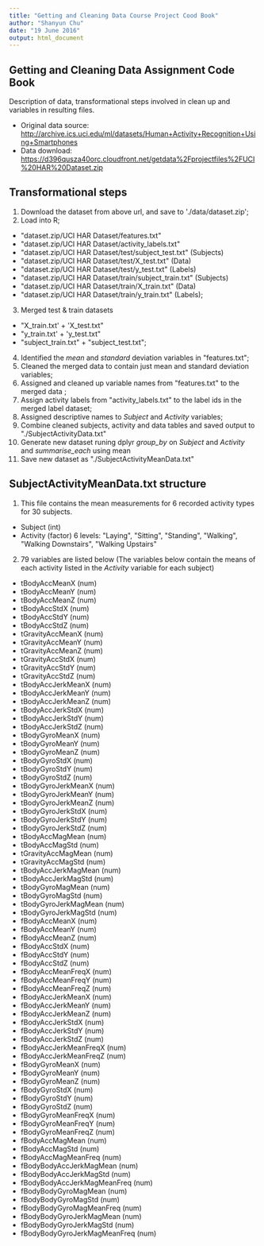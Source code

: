 ```yaml
---
title: "Getting and Cleaning Data Course Project Cood Book"
author: "Shanyun Chu"
date: "19 June 2016"
output: html_document
---
```


## Getting and Cleaning Data Assignment Code Book

Description of data, transformational steps involved in clean up and variables in resulting files.

  * Original data source: 
http://archive.ics.uci.edu/ml/datasets/Human+Activity+Recognition+Using+Smartphones
  * Data download:
https://d396qusza40orc.cloudfront.net/getdata%2Fprojectfiles%2FUCI%20HAR%20Dataset.zip

## Transformational steps
1. Download the dataset from above url, and save to './data/dataset.zip';
2. Load into R;
  * "dataset.zip/UCI HAR Dataset/features.txt"
  * "dataset.zip/UCI HAR Dataset/activity_labels.txt"
  * "dataset.zip/UCI HAR Dataset/test/subject_test.txt" (Subjects)
  * "dataset.zip/UCI HAR Dataset/test/X_test.txt" (Data)
  * "dataset.zip/UCI HAR Dataset/test/y_test.txt" (Labels)
  * "dataset.zip/UCI HAR Dataset/train/subject_train.txt" (Subjects)
  * "dataset.zip/UCI HAR Dataset/train/X_train.txt" (Data)
  * "dataset.zip/UCI HAR Dataset/train/y_train.txt" (Labels);
3. Merged test & train datasets
  * "X_train.txt' + 'X_test.txt"
  * "y_train.txt' + 'y_test.txt"
  * "subject_train.txt" + "subject_test.txt";
4. Identified the *mean* and *standard* deviation variables in "features.txt";
5. Cleaned the merged data to contain just mean and standard deviation variables;
6. Assigned and cleaned up variable names from "features.txt" to the merged data ;
7. Assign activity labels from "activity_labels.txt" to the label ids in the merged label dataset;
8. Assigned descriptive names to *Subject* and *Activity* variables;
9. Combine cleaned subjects, activity and data tables and saved output to "./SubjectActivityData.txt"
10. Generate new dataset runing dplyr *group_by* on *Subject* and *Activity* and *summarise_each* using mean
11. Save new dataset as "./SubjectActivityMeanData.txt"

## SubjectActivityMeanData.txt structure

1. This file contains the mean measurements for 6 recorded activity types for 30 subjects.
* Subject (int)
* Activity (factor) 6 levels: "Laying", "Sitting", "Standing", "Walking", "Walking Downstairs", "Walking Upstairs"

2. 79 variables are listed below
(The variables below contain the means of each activity listed in the *Activity* variable for each subject)
  * tBodyAccMeanX (num)
  * tBodyAccMeanY (num)
  * tBodyAccMeanZ (num)
  * tBodyAccStdX (num)
  * tBodyAccStdY (num)
  * tBodyAccStdZ (num)
  * tGravityAccMeanX (num)
  * tGravityAccMeanY (num)
  * tGravityAccMeanZ (num)
  * tGravityAccStdX (num)
  * tGravityAccStdY (num)
  * tGravityAccStdZ (num)
  * tBodyAccJerkMeanX (num)
  * tBodyAccJerkMeanY (num)
  * tBodyAccJerkMeanZ (num)
  * tBodyAccJerkStdX (num)
  * tBodyAccJerkStdY (num)
  * tBodyAccJerkStdZ (num)
  * tBodyGyroMeanX (num)
  * tBodyGyroMeanY (num)
  * tBodyGyroMeanZ (num)
  * tBodyGyroStdX (num)
  * tBodyGyroStdY (num)
  * tBodyGyroStdZ (num)
  * tBodyGyroJerkMeanX (num)
  * tBodyGyroJerkMeanY (num)
  * tBodyGyroJerkMeanZ (num)
  * tBodyGyroJerkStdX (num)
  * tBodyGyroJerkStdY (num)
  * tBodyGyroJerkStdZ (num)
  * tBodyAccMagMean (num)
  * tBodyAccMagStd (num)
  * tGravityAccMagMean (num)
  * tGravityAccMagStd (num)
  * tBodyAccJerkMagMean (num)
  * tBodyAccJerkMagStd (num)
  * tBodyGyroMagMean (num)
  * tBodyGyroMagStd (num)
  * tBodyGyroJerkMagMean (num)
  * tBodyGyroJerkMagStd (num)
  * fBodyAccMeanX (num)
  * fBodyAccMeanY (num)
  * fBodyAccMeanZ (num)
  * fBodyAccStdX (num)
  * fBodyAccStdY (num)
  * fBodyAccStdZ (num)
  * fBodyAccMeanFreqX (num)
  * fBodyAccMeanFreqY (num)
  * fBodyAccMeanFreqZ (num)
  * fBodyAccJerkMeanX (num)
  * fBodyAccJerkMeanY (num)
  * fBodyAccJerkMeanZ (num)
  * fBodyAccJerkStdX (num)
  * fBodyAccJerkStdY (num)
  * fBodyAccJerkStdZ (num)
  * fBodyAccJerkMeanFreqX (num)
  * fBodyAccJerkMeanFreqZ (num)
  * fBodyGyroMeanX (num)
  * fBodyGyroMeanY (num)
  * fBodyGyroMeanZ (num)
  * fBodyGyroStdX (num)
  * fBodyGyroStdY (num)
  * fBodyGyroStdZ (num)
  * fBodyGyroMeanFreqX (num)
  * fBodyGyroMeanFreqY (num)
  * fBodyGyroMeanFreqZ (num)
  * fBodyAccMagMean (num)
  * fBodyAccMagStd (num)
  * fBodyAccMagMeanFreq (num)
  * fBodyBodyAccJerkMagMean (num)
  * fBodyBodyAccJerkMagStd (num)
  * fBodyBodyAccJerkMagMeanFreq  (num)
  * fBodyBodyGyroMagMean (num)
  * fBodyBodyGyroMagStd (num)
  * fBodyBodyGyroMagMeanFreq (num)
  * fBodyBodyGyroJerkMagMean (num)
  * fBodyBodyGyroJerkMagStd (num)
  * fBodyBodyGyroJerkMagMeanFreq (num)
